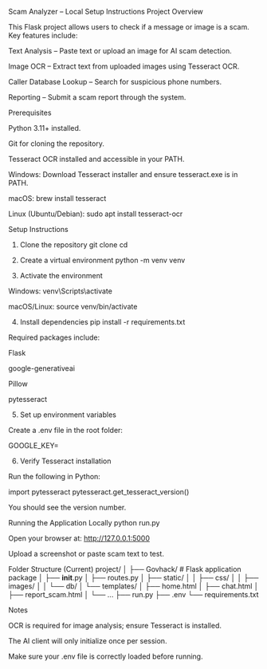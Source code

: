 Scam Analyzer – Local Setup Instructions
Project Overview

This Flask project allows users to check if a message or image is a scam. Key features include:

Text Analysis – Paste text or upload an image for AI scam detection.

Image OCR – Extract text from uploaded images using Tesseract OCR.

Caller Database Lookup – Search for suspicious phone numbers.

Reporting – Submit a scam report through the system.

Prerequisites

Python 3.11+ installed.

Git for cloning the repository.

Tesseract OCR installed and accessible in your PATH.

Windows: Download Tesseract installer
 and ensure tesseract.exe is in PATH.

macOS: brew install tesseract

Linux (Ubuntu/Debian): sudo apt install tesseract-ocr

Setup Instructions
1. Clone the repository
git clone <your-repo-url>
cd <your-repo-folder>

2. Create a virtual environment
python -m venv venv

3. Activate the environment

Windows: venv\Scripts\activate

macOS/Linux: source venv/bin/activate

4. Install dependencies
pip install -r requirements.txt


Required packages include:

Flask

google-generativeai

Pillow

pytesseract

5. Set up environment variables

Create a .env file in the root folder:

GOOGLE_KEY=<your-google-generative-ai-key>

6. Verify Tesseract installation

Run the following in Python:

import pytesseract
pytesseract.get_tesseract_version()


You should see the version number.

Running the Application Locally
python run.py


Open your browser at: http://127.0.0.1:5000

Upload a screenshot or paste scam text to test.

Folder Structure (Current)
project/
│
├── Govhack/                # Flask application package
│   ├── __init__.py
│   ├── routes.py
│   ├── static/
│   │   ├── css/
│   │   ├── images/
│   │   └── db/
│   └── templates/
│       ├── home.html
│       ├── chat.html
│       ├── report_scam.html
│       └── ...
├── run.py
├── .env
└── requirements.txt

Notes

OCR is required for image analysis; ensure Tesseract is installed.

The AI client will only initialize once per session.

Make sure your .env file is correctly loaded before running.

